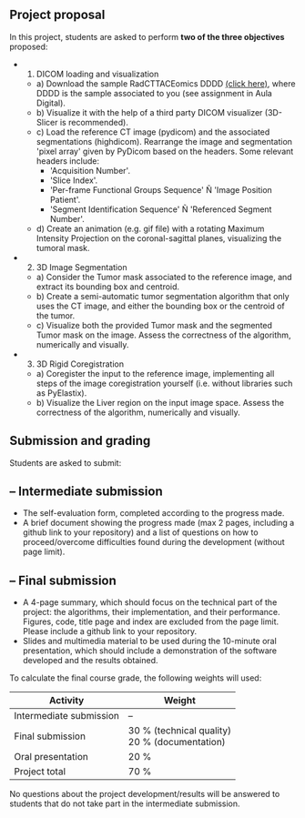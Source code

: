 ## **Project proposal**

In this project, students are asked to perform **two of the three objectives** proposed:

- 1) DICOM loading and visualization
	- a) Download the sample RadCTTACEomics DDDD [\(click here\)](https://drive.google.com/drive/folders/1WtV5apHm2-6Ze9YM7YgljnXkO8ofMqIA?usp=sharing), where DDDD is the sample associated to you (see assignment in Aula Digital).
	- b) Visualize it with the help of a third party DICOM visualizer (3D-Slicer is recommended).
	- c) Load the reference CT image (pydicom) and the associated segmentations (highdicom). Rearrange the image and segmentation 'pixel array' given by PyDicom based on the headers. Some relevant headers include:
		- 'Acquisition Number'.
		- 'Slice Index'.
		- 'Per-frame Functional Groups Sequence' Ñ 'Image Position Patient'.
		- 'Segment Identification Sequence' Ñ 'Referenced Segment Number'.
	- d) Create an animation (e.g. gif file) with a rotating Maximum Intensity Projection on the coronal-sagittal planes, visualizing the tumoral mask.
- 2) 3D Image Segmentation
	- a) Consider the Tumor mask associated to the reference image, and extract its bounding box and centroid.
	- b) Create a semi-automatic tumor segmentation algorithm that only uses the CT image, and either the bounding box or the centroid of the tumor.
	- c) Visualize both the provided Tumor mask and the segmented Tumor mask on the image. Assess the correctness of the algorithm, numerically and visually.
- 3) 3D Rigid Coregistration
	- a) Coregister the input to the reference image, implementing all steps of the image coregistration yourself (i.e. without libraries such as PyElastix).
	- b) Visualize the Liver region on the input image space. Assess the correctness of the algorithm, numerically and visually.

## **Submission and grading**

Students are asked to submit:

## – **Intermediate submission**

- The self-evaluation form, completed according to the progress made.
- A brief document showing the progress made (max 2 pages, including a github link to your repository) and a list of questions on how to proceed/overcome difficulties found during the development (without page limit).

## – **Final submission**

- A 4-page summary, which should focus on the technical part of the project: the algorithms, their implementation, and their performance. Figures, code, title page and index are excluded from the page limit. Please include a github link to your repository.
- Slides and multimedia material to be used during the 10-minute oral presentation, which should include a demonstration of the software developed and the results obtained.

To calculate the final course grade, the following weights will used:

| Activity                | Weight                                           |
|-------------------------|--------------------------------------------------|
| Intermediate submission | –                                                |
| Final submission        | 30 % (technical quality)<br>20 % (documentation) |
| Oral presentation       | 20 %                                             |
| Project total           | 70 %                                             |

No questions about the project development/results will be answered to students that do not take part in the intermediate submission.